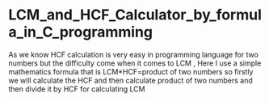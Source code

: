 # LCM_and_HCF_Calculator_by_formula_in_C_programming
As we know HCF calculation is very easy in programming language for two numbers but the difficulty come when it comes to LCM , Here I use a simple mathematics formula that is LCM*HCF=product of two numbers so firstly we will calculate the HCF and then calculate product of two numbers and then divide it by HCF for calculating LCM
